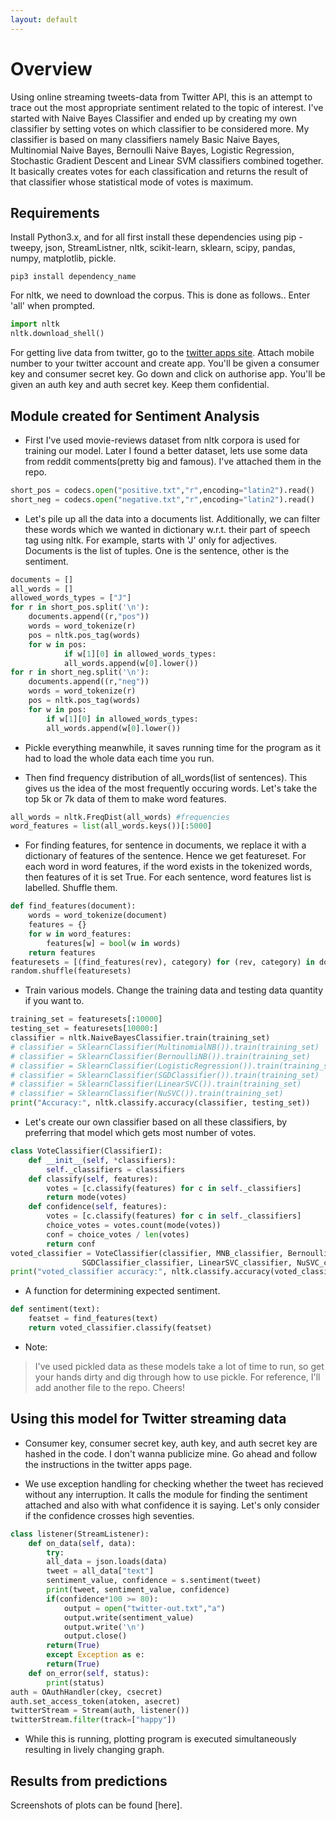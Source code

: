 ```yaml
---
layout: default
---
```


# Overview
Using online streaming tweets-data from Twitter API, this is an attempt to trace out the most appropriate sentiment related to the topic of interest. I've started with Naive Bayes Classifier and ended up by creating my own classifier by setting votes on which classifier to be considered more. My classifier is based on many classifiers namely Basic Naive Bayes, Multinomial Naive Bayes, Bernoulli Naive Bayes, Logistic Regression, Stochastic Gradient Descent and Linear SVM classifiers combined together.
It basically creates votes for each classification and returns the result of that classifier whose statistical mode of votes is maximum. 

## Requirements
Install Python3.x, and for all first install these dependencies using pip - tweepy, json, StreamListner, nltk, scikit-learn, sklearn, scipy, pandas, numpy, matplotlib, pickle.
```
pip3 install dependency_name
```

For nltk, we need to download the corpus. This is done as follows.. Enter 'all' when prompted.
```python
import nltk
nltk.download_shell()
```

For getting live data from twitter, go to the [twitter apps site](https://apps.twiiter.com). Attach mobile number to your twitter account and create app. You'll be given a consumer key and consumer secret key. Go down and click on authorise app. You'll be given an auth key and auth secret key. Keep them confidential.

## Module created for Sentiment Analysis
*   First I've used movie-reviews dataset from nltk corpora is used for training our model. Later I found a better dataset, lets use some data from reddit comments(pretty big and famous). I've attached them in the repo.
```python
short_pos = codecs.open("positive.txt","r",encoding="latin2").read()
short_neg = codecs.open("negative.txt","r",encoding="latin2").read()
```

*   Let's pile up all the data into a documents list. Additionally, we can filter these words which we wanted in dictionary w.r.t. their part of speech tag using nltk. For example, starts with 'J' only for adjectives. Documents is the list of tuples. One is the sentence, other is the sentiment.
```python
documents = []
all_words = []
allowed_words_types = ["J"]
for r in short_pos.split('\n'):
	documents.append((r,"pos"))
	words = word_tokenize(r)
	pos = nltk.pos_tag(words)
	for w in pos:
            if w[1][0] in allowed_words_types:
	        all_words.append(w[0].lower())
for r in short_neg.split('\n'):
	documents.append((r,"neg"))
	words = word_tokenize(r)
	pos = nltk.pos_tag(words)
	for w in pos:
	    if w[1][0] in allowed_words_types:
		all_words.append(w[0].lower())
```

*   Pickle everything meanwhile, it saves running time for the program as it had to load the whole data each time you run.

*   Then find frequency distribution of all_words(list of sentences). This gives us the idea of the most frequently occuring words. Let's take the top 5k or 7k data of them to make word features.
```python
all_words = nltk.FreqDist(all_words) #frequencies
word_features = list(all_words.keys())[:5000]
```

*   For finding features, for sentence in documents, we replace it with a dictionary of features of the sentence. Hence we get featureset. For each word in word features, if the word exists in the tokenized words, then features of it is set True. For each sentence, word features list is labelled. Shuffle them.
```python
def find_features(document):
	words = word_tokenize(document)
	features = {}
	for w in word_features:
	    features[w] = bool(w in words)
	return features
featuresets = [(find_features(rev), category) for (rev, category) in documents]
random.shuffle(featuresets)
```

*   Train various models. Change the training data and testing data quantity if you want to.
```python
training_set = featuresets[:10000]
testing_set = featuresets[10000:]
classifier = nltk.NaiveBayesClassifier.train(training_set)
# classifier = SklearnClassifier(MultinomialNB()).train(training_set)
# classifier = SklearnClassifier(BernoulliNB()).train(training_set)
# classifier = SklearnClassifier(LogisticRegression()).train(training_set)
# classifier = SklearnClassifier(SGDClassifier()).train(training_set)
# classifier = SklearnClassifier(LinearSVC()).train(training_set)
# classifier = SklearnClassifier(NuSVC()).train(training_set)
print("Accuracy:", nltk.classify.accuracy(classifier, testing_set))
```

*   Let's create our own classifier based on all these classifiers, by preferring that model which gets most number of votes.
```python
class VoteClassifier(ClassifierI):
	def __init__(self, *classifiers):
	    self._classifiers = classifiers
	def classify(self, features):
	    votes = [c.classify(features) for c in self._classifiers]
	    return mode(votes)
	def confidence(self, features):
	    votes = [c.classify(features) for c in self._classifiers]
	    choice_votes = votes.count(mode(votes))
	    conf = choice_votes / len(votes)
	    return conf 
voted_classifier = VoteClassifier(classifier, MNB_classifier, BernoulliNB_classifier, LogisticRegression_classifier, 
				SGDClassifier_classifier, LinearSVC_classifier, NuSVC_classifier)
print("voted_classifier accuracy:", nltk.classify.accuracy(voted_classifier, testing_set))
```

*   A function for determining expected sentiment.
```python
def sentiment(text):
	featset = find_features(text)
	return voted_classifier.classify(featset)
```

*   Note:
> I've used pickled data as these models take a lot of time to run, so get your hands dirty and dig through how to use pickle. For reference, I'll add another file to the repo.
> Cheers!

## Using this model for Twitter streaming data
*   Consumer key, consumer secret key, auth key, and auth secret key are hashed in the code. I don't wanna publicize mine. Go ahead and follow the instructions in the twitter apps page.

*   We use exception handling for checking whether the tweet has recieved without any interruption. It calls the module for finding the sentiment attached and also with what confidence it is saying. Let's only consider if the confidence crosses high seventies. 
```python
class listener(StreamListener):
	def on_data(self, data):
	    try:
		all_data = json.loads(data)
		tweet = all_data["text"]
		sentiment_value, confidence = s.sentiment(tweet)
		print(tweet, sentiment_value, confidence)
		if(confidence*100 >= 80):
		    output = open("twitter-out.txt","a")
		    output.write(sentiment_value)
		    output.write('\n')
		    output.close()
		return(True)
	    except Exception as e:
		return(True)
	def on_error(self, status):
	    print(status)
auth = OAuthHandler(ckey, csecret)
auth.set_access_token(atoken, asecret)
twitterStream = Stream(auth, listener())
twitterStream.filter(track=["happy"])
```

*    While this is running, plotting program is executed simultaneously resulting in lively changing graph.

## Results from predictions
Screenshots of plots can be found [here]. 
